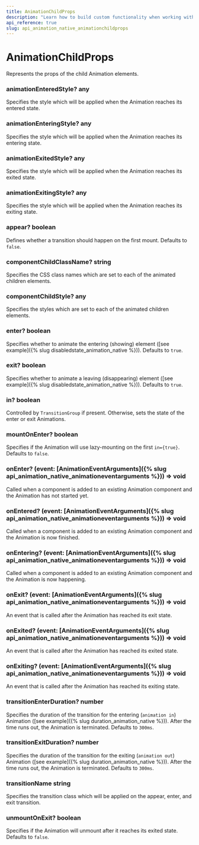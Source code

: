 ```yaml
---
title: AnimationChildProps
description: "Learn how to build custom functionality when working with the Vue Animations by Kendo UI with the help of the AnimationChildProps."
api_reference: true
slug: api_animation_native_animationchildprops
---
```


# AnimationChildProps
Represents the props of the child Animation elements.

### animationEnteredStyle? <span class='code'>any</span>
Specifies the style which will be applied when the Animation reaches its entered state.

### animationEnteringStyle? <span class='code'>any</span>
Specifies the style which will be applied when the Animation reaches its entering state.

### animationExitedStyle? <span class='code'>any</span>
Specifies the style which will be applied when the Animation reaches its exited state.

### animationExitingStyle? <span class='code'>any</span>
Specifies the style which will be applied when the Animation reaches its exiting state.

### appear? <span class='code'>boolean</span>
Defines whether a transition should happen on the first mount. Defaults to `false`.

### componentChildClassName? <span class='code'>string</span>
Specifies the CSS class names which are set to each of the animated children elements.

### componentChildStyle? <span class='code'>any</span>
Specifies the styles which are set to each of the animated children elements.

### enter? <span class='code'>boolean</span>
Specifies whether to animate the entering (showing) element ([see example]({% slug disabledstate_animation_native %})). Defaults to `true`.

### exit? <span class='code'>boolean</span>
Specifies whether to animate a leaving (disappearing) element ([see example]({% slug disabledstate_animation_native %})). Defaults to `true`.

### in? <span class='code'>boolean</span>
Controlled by `TransitionGroup` if present. Otherwise, sets the state of the enter or exit Animations.

### mountOnEnter? <span class='code'>boolean</span>
Specifies if the Animation will use lazy-mounting on the first `in={true}`. Defaults to `false`.

### onEnter? <span class='code'>(event: [AnimationEventArguments]({% slug api_animation_native_animationeventarguments %})) => void</span>
Called when a component is added to an existing Animation component and the Animation has not started yet.

### onEntered? <span class='code'>(event: [AnimationEventArguments]({% slug api_animation_native_animationeventarguments %})) => void</span>
Called when a component is added to an existing Animation component and the Animation is now finished.

### onEntering? <span class='code'>(event: [AnimationEventArguments]({% slug api_animation_native_animationeventarguments %})) => void</span>
Called when a component is added to an existing Animation component and the Animation is now happening.

### onExit? <span class='code'>(event: [AnimationEventArguments]({% slug api_animation_native_animationeventarguments %})) => void</span>
An event that is called after the Animation has reached its exit state.

### onExited? <span class='code'>(event: [AnimationEventArguments]({% slug api_animation_native_animationeventarguments %})) => void</span>
An event that is called after the Animation has reached its exited state.

### onExiting? <span class='code'>(event: [AnimationEventArguments]({% slug api_animation_native_animationeventarguments %})) => void</span>
An event that is called after the Animation has reached its exiting state.

### transitionEnterDuration? <span class='code'>number</span>
Specifies the duration of the transition for the entering (`animation in`) Animation ([see example]({% slug duration_animation_native %})). After the time runs out, the Animation is terminated. Defaults to `300ms`.

### transitionExitDuration? <span class='code'>number</span>
Specifies the duration of the transition for the exiting (`animation out`) Animation ([see example]({% slug duration_animation_native %})). After the time runs out, the Animation is terminated. Defaults to `300ms`.

### transitionName <span class='code'>string</span>
Specifies the transition class which will be applied on the appear, enter, and exit transition.

### unmountOnExit? <span class='code'>boolean</span>
Specifies if the Animation will unmount after it reaches its exited state. Defaults to `false`.


